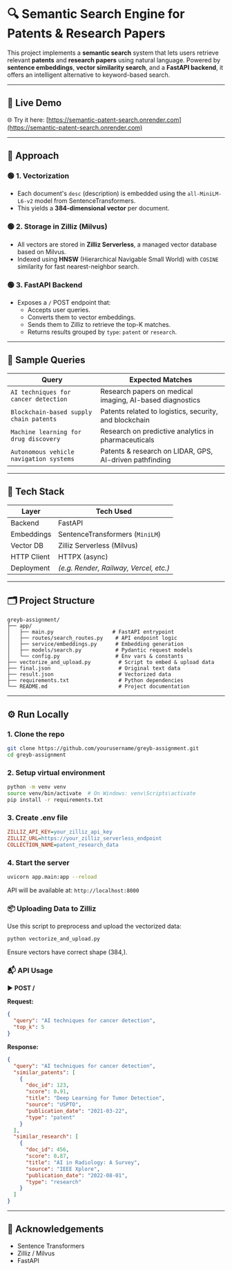 # 🔍 Semantic Search Engine for Patents & Research Papers

This project implements a **semantic search** system that lets users retrieve relevant **patents** and **research papers** using natural language. Powered by **sentence embeddings**, **vector similarity search**, and a **FastAPI backend**, it offers an intelligent alternative to keyword-based search.

---

## 🚀 Live Demo

🌐 Try it here: [https://semantic-patent-search.onrender.com](https://semantic-patent-search.onrender.com)

---

## 🧠 Approach

### 🟢 1. Vectorization

- Each document's `desc` (description) is embedded using the `all-MiniLM-L6-v2` model from SentenceTransformers.
- This yields a **384-dimensional vector** per document.

### 🟢 2. Storage in Zilliz (Milvus)

- All vectors are stored in **Zilliz Serverless**, a managed vector database based on Milvus.
- Indexed using **HNSW** (Hierarchical Navigable Small World) with `COSINE` similarity for fast nearest-neighbor search.

### 🟢 3. FastAPI Backend

- Exposes a `/` POST endpoint that:
  - Accepts user queries.
  - Converts them to vector embeddings.
  - Sends them to Zilliz to retrieve the top-K matches.
  - Returns results grouped by `type`: `patent` or `research`.

---

## 🔡 Sample Queries

| Query                                      | Expected Matches                                         |
|--------------------------------------------|---------------------------------------------------------|
| `AI techniques for cancer detection`       | Research papers on medical imaging, AI-based diagnostics |
| `Blockchain-based supply chain patents`    | Patents related to logistics, security, and blockchain   |
| `Machine learning for drug discovery`      | Research on predictive analytics in pharmaceuticals      |
| `Autonomous vehicle navigation systems`    | Patents & research on LIDAR, GPS, AI-driven pathfinding |

---

## 🧰 Tech Stack

| Layer         | Tech Used                            |
|---------------|---------------------------------------|
| Backend       | FastAPI                               |
| Embeddings    | SentenceTransformers (`MiniLM`)       |
| Vector DB     | Zilliz Serverless (Milvus)            |
| HTTP Client   | HTTPX (async)                         |
| Deployment    | *(e.g. Render, Railway, Vercel, etc.)* |

---

## 🗂️ Project Structure

```
greyb-assignment/
├── app/
│   ├── main.py                   # FastAPI entrypoint
│   ├── routes/search_routes.py    # API endpoint logic
│   ├── service/embeddings.py      # Embedding generation
│   ├── models/search.py           # Pydantic request models
│   └── config.py                  # Env vars & constants
├── vectorize_and_upload.py         # Script to embed & upload data
├── final.json                      # Original text data
├── result.json                     # Vectorized data
├── requirements.txt                # Python dependencies
└── README.md                       # Project documentation
```

---

## ⚙️ Run Locally

### 1. Clone the repo

```bash
git clone https://github.com/yourusername/greyb-assignment.git
cd greyb-assignment
```

### 2. Setup virtual environment

```bash
python -m venv venv
source venv/bin/activate  # On Windows: venv\Scripts\activate
pip install -r requirements.txt
```

### 3. Create .env file

```ini
ZILLIZ_API_KEY=your_zilliz_api_key
ZILLIZ_URL=https://your_zilliz_serverless_endpoint
COLLECTION_NAME=patent_research_data
```

### 4. Start the server

```bash
uvicorn app.main:app --reload
```
API will be available at: `http://localhost:8000`

### 📦 Uploading Data to Zilliz

Use this script to preprocess and upload the vectorized data:

```bash
python vectorize_and_upload.py
```
Ensure vectors have correct shape (384,).

### 📬 API Usage

▶️ **POST /**

**Request:**

```json
{
  "query": "AI techniques for cancer detection",
  "top_k": 5
}
```

**Response:**

```json
{
  "query": "AI techniques for cancer detection",
  "similar_patents": [
    {
      "doc_id": 123,
      "score": 0.91,
      "title": "Deep Learning for Tumor Detection",
      "source": "USPTO",
      "publication_date": "2021-03-22",
      "type": "patent"
    }
  ],
  "similar_research": [
    {
      "doc_id": 456,
      "score": 0.87,
      "title": "AI in Radiology: A Survey",
      "source": "IEEE Xplore",
      "publication_date": "2022-08-01",
      "type": "research"
    }
  ]
}
```

---

## 🙏 Acknowledgements

- Sentence Transformers
- Zilliz / Milvus
- FastAPI
